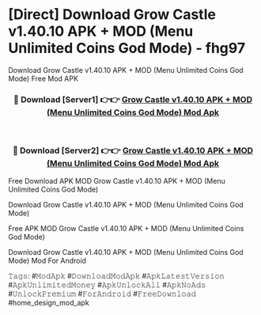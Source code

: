 # [Direct] Download Grow Castle v1.40.10 APK + MOD (Menu Unlimited Coins God Mode) - fhg97
Download Grow Castle v1.40.10 APK + MOD (Menu Unlimited Coins God Mode) Free Mod APK

<div align="center">
<h3>🔴 Download [Server1] 👉👉 <a href="https://apk-comot.site?title=Grow_Castle_v1.40.10_APK_+_MOD_(Menu_Unlimited_Coins_God_Mode)">Grow Castle v1.40.10 APK + MOD (Menu Unlimited Coins God Mode) Mod Apk</a></h3><br>

<h3>🔴 Download [Server2] 👉👉 <a href="https://apk-comot.site?title=Grow_Castle_v1.40.10_APK_+_MOD_(Menu_Unlimited_Coins_God_Mode)">Grow Castle v1.40.10 APK + MOD (Menu Unlimited Coins God Mode) Mod Apk</a></h3>
</div>


Free Download APK MOD Grow Castle v1.40.10 APK + MOD (Menu Unlimited Coins God Mode)

Download Grow Castle v1.40.10 APK + MOD (Menu Unlimited Coins God Mode) 

Free APK MOD Grow Castle v1.40.10 APK + MOD (Menu Unlimited Coins God Mode) 

Download Grow Castle v1.40.10 APK + MOD (Menu Unlimited Coins God Mode) Mod For Android

𝚃𝚊𝚐𝚜: #𝙼𝚘𝚍𝙰𝚙𝚔 #𝙳𝚘𝚠𝚗𝚕𝚘𝚊𝚍𝙼𝚘𝚍𝙰𝚙𝚔 #𝙰𝚙𝚔𝙻𝚊𝚝𝚎𝚜𝚝𝚅𝚎𝚛𝚜𝚒𝚘𝚗 #𝙰𝚙𝚔𝚄𝚗𝚕𝚒𝚖𝚒𝚝𝚎𝚍𝙼𝚘𝚗𝚎𝚢 #𝙰𝚙𝚔𝚄𝚗𝚕𝚘𝚌𝚔𝙰𝚕𝚕 #𝙰𝚙𝚔𝙽𝚘𝙰𝚍𝚜 #𝚄𝚗𝚕𝚘𝚌𝚔𝙿𝚛𝚎𝚖𝚒𝚞𝚖 #𝙵𝚘𝚛𝙰𝚗𝚍𝚛𝚘𝚒𝚍 #𝙵𝚛𝚎𝚎𝙳𝚘𝚠𝚗𝚕𝚘𝚊𝚍 #home_design_mod_apk